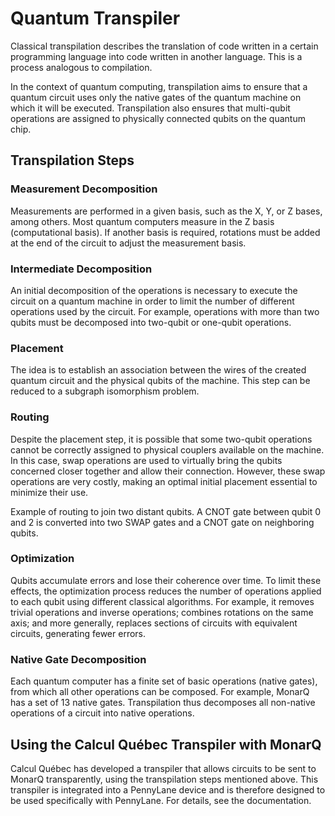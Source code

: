 # Quantum Transpiler

Classical transpilation describes the translation of code written in a certain programming language into code written in another language. This is a process analogous to compilation.

In the context of quantum computing, transpilation aims to ensure that a quantum circuit uses only the native gates of the quantum machine on which it will be executed. Transpilation also ensures that multi-qubit operations are assigned to physically connected qubits on the quantum chip.


## Transpilation Steps

### Measurement Decomposition

Measurements are performed in a given basis, such as the X, Y, or Z bases, among others. Most quantum computers measure in the Z basis (computational basis). If another basis is required, rotations must be added at the end of the circuit to adjust the measurement basis.

### Intermediate Decomposition

An initial decomposition of the operations is necessary to execute the circuit on a quantum machine in order to limit the number of different operations used by the circuit. For example, operations with more than two qubits must be decomposed into two-qubit or one-qubit operations.

### Placement

The idea is to establish an association between the wires of the created quantum circuit and the physical qubits of the machine. This step can be reduced to a subgraph isomorphism problem.

### Routing

Despite the placement step, it is possible that some two-qubit operations cannot be correctly assigned to physical couplers available on the machine. In this case, swap operations are used to virtually bring the qubits concerned closer together and allow their connection. However, these swap operations are very costly, making an optimal initial placement essential to minimize their use.

Example of routing to join two distant qubits. A CNOT gate between qubit 0 and 2 is converted into two SWAP gates and a CNOT gate on neighboring qubits.

### Optimization

Qubits accumulate errors and lose their coherence over time. To limit these effects, the optimization process reduces the number of operations applied to each qubit using different classical algorithms. For example, it removes trivial operations and inverse operations; combines rotations on the same axis; and more generally, replaces sections of circuits with equivalent circuits, generating fewer errors.

### Native Gate Decomposition

Each quantum computer has a finite set of basic operations (native gates), from which all other operations can be composed. For example, MonarQ has a set of 13 native gates. Transpilation thus decomposes all non-native operations of a circuit into native operations.


## Using the Calcul Québec Transpiler with MonarQ

Calcul Québec has developed a transpiler that allows circuits to be sent to MonarQ transparently, using the transpilation steps mentioned above. This transpiler is integrated into a PennyLane device and is therefore designed to be used specifically with PennyLane. For details, see the documentation.
